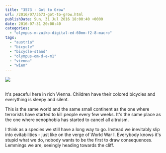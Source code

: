 ```yaml
---
title: "3573 - Got to Grow"
url: /2016/07/3573-got-to-grow.html
publishDate: Sun, 31 Jul 2016 18:00:40 +0000
date: 2016-07-31 20:00:40
categories: 
  - "olympus-m-zuiko-digital-ed-60mm-f2-8-macro"
tags: 
  - "austria"
  - "bicycle"
  - "bicycle-stand"
  - "olympus-om-d-e-m1"
  - "vienna"
  - "wien"
---
```

<div class="container">
<div class="center"><a target="_blank" href="https://d25zfm9zpd7gm5.cloudfront.net/1200x1200/2016/20160405_152020_lr.jpg"><img class="webfeedsFeaturedVisual" src="https://d25zfm9zpd7gm5.cloudfront.net/0600x0600/2016/20160405_152020_lr.jpg" /></a></div>
</div>
<br />

It's peaceful here in rich Vienna. Children have their colored bicycles and everything is sleepy and silent. 

This is the same world and the same small continent as the one where terrorists have started to kill people every few weeks. It's the same place as the one where xenophobia has started to cancel all altruism. 

I think as a species we still have a long way to go. Instead we inevitably slip into evitabilities - just like on the verge of World War I. Everybody knows it's stupid what we do, nobody wants to be the first to draw consequences. Lemmings we are, seeingly heading towards the cliff.
